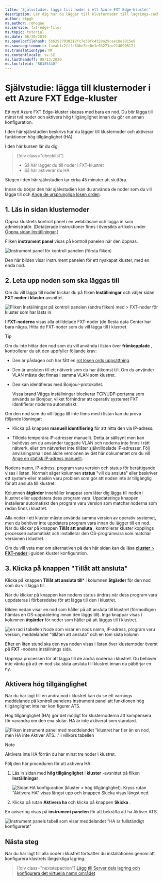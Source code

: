 ```yaml
---
title: 'Självstudie: lägga till noder i ett Azure FXT Edge-kluster'
description: Lär dig hur du lägger till klusternoder till lagrings-cachen i Azure FXT Edge och aktiverar funktionen för hög tillgänglighet (HA).
author: ekpgh
ms.author: rohogue
ms.service: fxt-edge-filer
ms.topic: tutorial
ms.date: 06/20/2019
ms.openlocfilehash: 5b62927930212fc7e59fc4329a29ceecbe2815e5
ms.sourcegitcommit: faeabfc2fffc33be7de6e1e93271ae214099517f
ms.translationtype: MT
ms.contentlocale: sv-SE
ms.lasthandoff: 08/13/2020
ms.locfileid: "88185340"
---
```

# <a name="tutorial-add-cluster-nodes-to-an-azure-fxt-edge-filer-cluster"></a>Självstudie: lägga till klusternoder i ett Azure FXT Edge-kluster

Ett nytt Azure FXT Edge-kluster skapas med bara en nod. Du bör lägga till minst två noder och aktivera hög tillgänglighet innan du gör en annan konfiguration. 

I den här självstudien beskrivs hur du lägger till klusternoder och aktiverar funktionen hög tillgänglighet (HA). 

I den här kursen lär du dig: 

> [!div class="checklist"]
> * Så här lägger du till noder i FXT-klustret
> * Så här aktiverar du HA

Stegen i den här självstudien tar cirka 45 minuter att slutföra.

Innan du börjar den här självstudien kan du använda de noder som du vill lägga till och [Ange de ursprungliga lösen orden](fxt-node-password.md). 

## <a name="1-load-the-cluster-nodes-page"></a>1. Läs in sidan klusternoder

Öppna klustrets kontroll panel i en webbläsare och logga in som administratör. (Detaljerade instruktioner finns i översikts artikeln under [Öppna sidan Inställningar](fxt-cluster-create.md#open-the-settings-pages).)

Fliken **instrument panel** visas på kontroll panelen när den öppnas. 

![Instrument panel för kontroll panelen (första fliken)](media/fxt-cluster-config/dashboard-1-node.png)

Den här bilden visar instrument panelen för ett nyskapat kluster, med en enda nod.

## <a name="2-locate-the-node-to-add"></a>2. Leta upp noden som ska läggas till

Om du vill lägga till noder klickar du på fliken **Inställningar** och väljer sidan **FXT noder** i **kluster** avsnittet.

![Fliken Inställningar på kontroll panelen (andra fliken) med > FXT-noder för kluster som har lästs in](media/fxt-cluster-config/settings-fxt-nodes.png)

I **FXT-noderna** visas alla otilldelade FXT-noder (de flesta data Center har bara några. Hitta de FXT-noder som du vill lägga till i klustret.

> [!Tip] 
> Om du inte hittar den nod som du vill använda i listan över **frånkopplade** , kontrollerar du att den uppfyller följande krav:
> 
> * Den är påslagen och har fått en [rot lösen ords uppsättning](fxt-node-password.md).
> * Den är ansluten till ett nätverk som du har åtkomst till. Om du använder VLAN måste det finnas i samma VLAN som klustret.
> * Den kan identifieras med Bonjour-protokollet. 
>
>   Vissa brand Väggs inställningar blockerar TCP/UDP-portarna som används av Bonjour, vilket förhindrar att operativ systemet FXT identifierar noderna automatiskt.
> 
> Om den nod som du vill lägga till inte finns med i listan kan du prova följande lösningar: 
> 
> * Klicka på knappen **manuell identifiering** för att hitta den via IP-adress.
> 
> * Tilldela temporära IP-adresser manuellt. Detta är sällsynt men kan behövas om du använder taggade VLAN och noderna inte finns i rätt nätverk, eller om nätverket inte tillåter självtilldelade IP-adresser. Följ anvisningarna i den äldre versionen av det här dokumentet om du vill [Ange en statisk IP-adress manuellt](https://azure.github.io/Avere/legacy/create_cluster/4_8/html/static_ip.html).

Nodens namn, IP-adress, program varu version och status för berättigande visas i listan. Normalt säger kolumnen **status** "vill du ansluta" eller beskriver ett system-eller maskin varu problem som gör att noden inte är tillgänglig för att ansluta till klustret.

Kolumnen **åtgärder** innehåller knappar som låter dig lägga till noden i klustret eller uppdatera dess program vara. Uppdaterings knappen installerar automatiskt den program varu version som matchar noderna som redan finns i klustret.

Alla noder i ett kluster måste använda samma version av operativ systemet, men du behöver inte uppdatera program vara innan du lägger till en nod. När du klickar på knappen **Tillåt att ansluta** , kontrollerar kluster kopplings processen automatiskt och installerar den OS-programvara som matchar versionen i klustret.

Om du vill veta mer om alternativen på den här sidan kan du läsa [ **cluster**  >  **FXT-noder** ](https://azure.github.io/Avere/legacy/ops_guide/4_7/html/gui_fxt_nodes.html) i guiden kluster konfiguration.

## <a name="3-click-the-allow-to-join-button"></a>3. Klicka på knappen "Tillåt att ansluta" 

Klicka på knappen **Tillåt att ansluta till*** i kolumnen **åtgärder** för den nod som du vill lägga till.

När du klickar på knappen kan nodens status ändras när dess program vara uppdateras i förberedelse för att lägga till den i klustret. 

Bilden nedan visar en nod som håller på att ansluta till klustret (förmodligen hämtas en OS-uppdatering innan den läggs till). Inga knappar visas i kolumnen **åtgärder** för noder som håller på att läggas till i klustret.

![en rad i tabellen Node som visar en nods namn, IP-adress, program varu version, meddelandet "tillåten att ansluta" och en tom sista kolumn](media/fxt-cluster-config/node-join-in-process.png)

Efter en liten stund ska den nya noden visas i listan över klusternoder överst på **FXT** -nodens inställnings sida. 

Upprepa processen för att lägga till de andra noderna i klustret. Du behöver inte vänta på att en nod ska sluta ansluta till klustret innan du påbörjar en ny.

## <a name="enable-high-availability"></a>Aktivera hög tillgänglighet

När du har lagt till en andra nod i klustret kan du se ett varnings meddelande på kontroll panelens instrument panel att funktionen hög tillgänglighet inte har kon figurer ATS. 

Hög tillgänglighet (HA) gör det möjligt för klusternoderna att kompensera för varandra om den ena slutar. HA är inte aktiverat som standard.

![Fliken instrument panel med meddelandet "klustret har fler än en nod, men HA inte Aktiver ATS..." i villkors tabellen](media/fxt-cluster-config/no-ha-2-nodes.png)

> [!Note] 
> Aktivera inte HA förrän du har minst tre noder i klustret.

Följ den här proceduren för att aktivera HA: 

1. Läs in sidan med **hög tillgänglighet** i **kluster** -avsnittet på fliken **Inställningar** .

   ![Sidan HA konfiguration (kluster > hög tillgänglighet). Kryss rutan "Aktivera HA" visas längst upp och knappen Skicka visas längst ned.](media/fxt-cluster-config/enable-ha.png)

2. Klicka på rutan **Aktivera ha** och klicka på knappen **Skicka** . 

En avisering visas på **instrument panelen** för att bekräfta att ha Aktiver ATS.

![Instrument panels tabell som visar meddelandet "HA är fullständigt konfigurerat"](media/fxt-cluster-config/ha-configured-alert.png)


## <a name="next-steps"></a>Nästa steg

När du har lagt till alla noder i klustret fortsätter du installationen genom att konfigurera klustrets långsiktiga lagring.

> [!div class="nextstepaction"]
> [Lägg till Server dels lagring och konfigurera det virtuella namn området](fxt-add-storage.md)